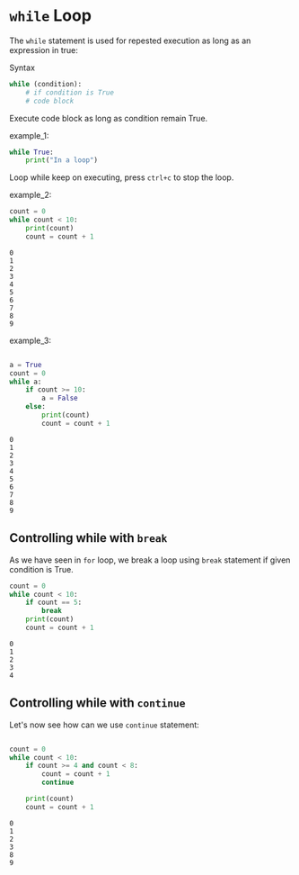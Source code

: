 <!-- while -->
<!-- while break -->
<!-- while continue -->

# `while` Loop

The `while` statement is used for repested execution as long as an expression in true:

Syntax 

```py
while (condition):
    # if condition is True
    # code block
```

Execute code block as long as condition remain True.


example_1:

```py
while True:
    print("In a loop")
```

Loop while keep on executing, press `ctrl+c` to stop the loop.


example_2:

```py
count = 0
while count < 10:
    print(count)
    count = count + 1
```

```output
0
1
2
3
4
5
6
7
8
9
```

example_3:

```py

a = True
count = 0
while a:
    if count >= 10:
        a = False
    else:    
        print(count)
        count = count + 1
```

```output
0
1
2
3
4
5
6
7
8
9
```

## Controlling while with `break`

As we have seen in `for` loop, we break a loop using `break` statement if given condition is True.


```py
count = 0
while count < 10:
    if count == 5:
        break
    print(count)
    count = count + 1
```

```output
0
1
2
3
4
```

## Controlling while with `continue`

Let's now see how can we use `continue` statement:

```py

count = 0
while count < 10:
    if count >= 4 and count < 8:
        count = count + 1
        continue

    print(count)
    count = count + 1
```

```output
0
1
2
3
8
9
```